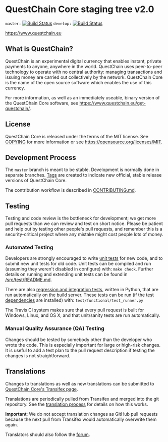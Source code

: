 QuestChain Core staging tree v2.0
===========================

`master:` [![Build Status](https://travis-ci.org/questchainpay/questchain.svg?branch=master)](https://travis-ci.org/questchainpay/questchain) `develop:` [![Build Status](https://travis-ci.org/questchainpay/questchain.svg?branch=develop)](https://travis-ci.org/questchainpay/questchain/branches)

https://www.questchain.eu


What is QuestChain?
-------------

QuestChain is an experimental digital currency that enables instant, private
payments to anyone, anywhere in the world. QuestChain uses peer-to-peer technology
to operate with no central authority: managing transactions and issuing money
are carried out collectively by the network. QuestChain Core is the name of the open
source software which enables the use of this currency.

For more information, as well as an immediately useable, binary version of
the QuestChain Core software, see https://www.questchain.eu/get-questchain/.


License
-------

QuestChain Core is released under the terms of the MIT license. See [COPYING](COPYING) for more
information or see https://opensource.org/licenses/MIT.

Development Process
-------------------

The `master` branch is meant to be stable. Development is normally done in separate branches.
[Tags](https://github.com/questchainpay/questchain/tags) are created to indicate new official,
stable release versions of QuestChain Core.

The contribution workflow is described in [CONTRIBUTING.md](CONTRIBUTING.md).

Testing
-------

Testing and code review is the bottleneck for development; we get more pull
requests than we can review and test on short notice. Please be patient and help out by testing
other people's pull requests, and remember this is a security-critical project where any mistake might cost people
lots of money.

### Automated Testing

Developers are strongly encouraged to write [unit tests](src/test/README.md) for new code, and to
submit new unit tests for old code. Unit tests can be compiled and run
(assuming they weren't disabled in configure) with: `make check`. Further details on running
and extending unit tests can be found in [/src/test/README.md](/src/test/README.md).

There are also [regression and integration tests](/test), written
in Python, that are run automatically on the build server.
These tests can be run (if the [test dependencies](/test) are installed) with: `test/functional/test_runner.py`

The Travis CI system makes sure that every pull request is built for Windows, Linux, and OS X, and that unit/sanity tests are run automatically.

### Manual Quality Assurance (QA) Testing

Changes should be tested by somebody other than the developer who wrote the
code. This is especially important for large or high-risk changes. It is useful
to add a test plan to the pull request description if testing the changes is
not straightforward.

Translations
------------

Changes to translations as well as new translations can be submitted to
[QuestChain Core's Transifex page](https://www.transifex.com/projects/p/questchain/).

Translations are periodically pulled from Transifex and merged into the git repository. See the
[translation process](doc/translation_process.md) for details on how this works.

**Important**: We do not accept translation changes as GitHub pull requests because the next
pull from Transifex would automatically overwrite them again.

Translators should also follow the [forum](https://www.questchain.eu/forum/topic/questchain-worldwide-collaboration.88/).
